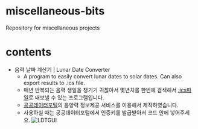 # miscellaneous-bits
Repository for miscellaneous projects

# contents
- 음력 날짜 계산기 | Lunar Date Converter
  - A program to easily convert lunar dates to solar dates. Can also export results to .ics file.
  - 매년 반복되는 음력 생일을 챙기기 귀찮아서 몇년치를 한번에 검색해서 [.ics파일](https://en.wikipedia.org/wiki/ICalendar)로 내보낼 수 있는 프로그램입니다. 
  - [공공데이터포털](data.go.kr)의 음양력 정보제공 서비스를 이용해서 제작하였습니다. 
  - 사용하실 때는 공공데이터포털에서 인증키를 발급받아서 코드 안에 넣어주세요. 
  ![LDTGUI](https://raw.githubusercontent.com/jeongm/miscellaneous-bits/master/lunar_date_converter/lunar_date_converter.png)
